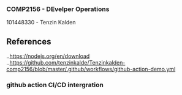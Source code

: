 ### COMP2156 - DEvelper Operations
101448330 - Tenzin Kalden

## References
..https://nodejs.org/en/download
..https://github.com/tenzinkalde/Tenzinkalden-comp2156/blob/master/.github/workflows/github-action-demo.yml
### github action CI/CD intergration 